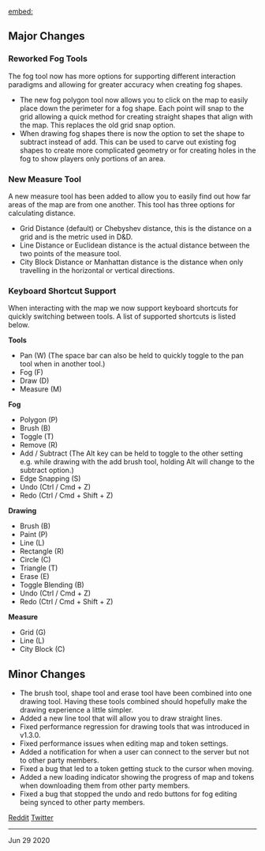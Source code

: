 [embed:](https://www.youtube.com/embed/vtNpj-449B8)

## Major Changes

### Reworked Fog Tools

The fog tool now has more options for supporting different interaction paradigms and allowing for greater accuracy when creating fog shapes.

- The new fog polygon tool now allows you to click on the map to easily place down the perimeter for a fog shape. Each point will snap to the grid allowing a quick method for creating straight shapes that align with the map. This replaces the old grid snap option.
- When drawing fog shapes there is now the option to set the shape to subtract instead of add. This can be used to carve out existing fog shapes to create more complicated geometry or for creating holes in the fog to show players only portions of an area.

### New Measure Tool

A new measure tool has been added to allow you to easily find out how far areas of the map are from one another. This tool has three options for calculating distance.

- Grid Distance (default) or Chebyshev distance, this is the distance on a grid and is the metric used in D&D.
- Line Distance or Euclidean distance is the actual distance between the two points of the measure tool.
- City Block Distance or Manhattan distance is the distance when only travelling in the horizontal or vertical directions.

### Keyboard Shortcut Support

When interacting with the map we now support keyboard shortcuts for quickly switching between tools. A list of supported shortcuts is listed below.

**Tools**

- Pan (W) (The space bar can also be held to quickly toggle to the pan tool when in another tool.)
- Fog (F)
- Draw (D)
- Measure (M)

**Fog**

- Polygon (P)
- Brush (B)
- Toggle (T)
- Remove (R)
- Add / Subtract (The Alt key can be held to toggle to the other setting e.g. while drawing with the add brush tool, holding Alt will change to the subtract option.)
- Edge Snapping (S)
- Undo (Ctrl / Cmd + Z)
- Redo (Ctrl / Cmd + Shift + Z)

**Drawing**

- Brush (B)
- Paint (P)
- Line (L)
- Rectangle (R)
- Circle (C)
- Triangle (T)
- Erase (E)
- Toggle Blending (B)
- Undo (Ctrl / Cmd + Z)
- Redo (Ctrl / Cmd + Shift + Z)

**Measure**

- Grid (G)
- Line (L)
- City Block (C)

## Minor Changes

- The brush tool, shape tool and erase tool have been combined into one drawing tool. Having these tools combined should hopefully make the drawing experience a little simpler.
- Added a new line tool that will allow you to draw straight lines.
- Fixed performance regression for drawing tools that was introduced in v1.3.0.
- Fixed performance issues when editing map and token settings.
- Added a notification for when a user can connect to the server but not to other party members.
- Fixed a bug that led to a token getting stuck to the cursor when moving.
- Added a new loading indicator showing the progress of map and tokens when downloading them from other party members.
- Fixed a bug that stopped the undo and redo buttons for fog editing being synced to other party members.

[Reddit](https://www.reddit.com/r/OwlbearRodeo/comments/hhbezp/beta_v140_release_new_fog_tools_and_shortcuts/)
[Twitter](https://twitter.com/OwlbearRodeo/status/1277169108958629888?s=20)

---

Jun 29 2020
